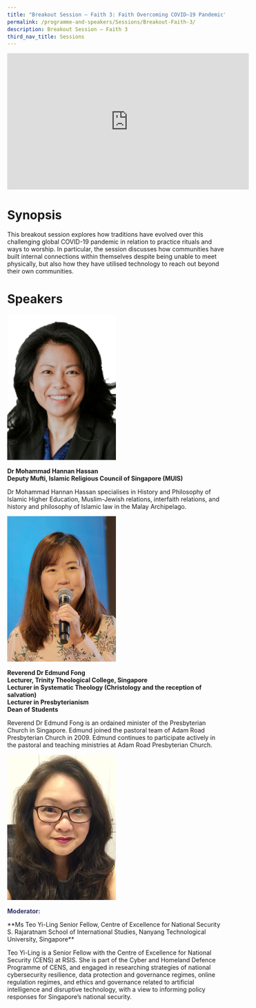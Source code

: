 ```yaml
---
title: "Breakout Session – Faith 3: Faith Overcoming COVID–19 Pandemic"
permalink: /programme-and-speakers/Sessions/Breakout-Faith-3/
description: Breakout Session – Faith 3
third_nav_title: Sessions
---
```

<div class="bp-youtube">

<iframe width="560" height="315" src="https://www.youtube.com/embed/82bNB0VYIDA" title="YouTube video player" frameborder="0" allow="accelerometer; autoplay; clipboard-write; encrypted-media; gyroscope; picture-in-picture" allowfullscreen></iframe>

</div>

# Synopsis
This breakout session explores how traditions have evolved over this challenging global COVID-19 pandemic in relation to practice rituals and ways to worship. In particular, the session discusses how communities have built internal connections within themselves despite being unable to meet physically, but also how they have utilised technology to reach out beyond their own communities.
# Speakers
<img src="/images/Yang%20Mee%20Eng.png"
     style="width:50%" />

**Dr Mohammad Hannan Hassan  
Deputy Mufti, Islamic Religious Council of Singapore (MUIS)**

Dr Mohammad Hannan Hassan specialises in History and Philosophy of Islamic Higher Education, Muslim-Jewish relations, interfaith relations, and history and philosophy of Islamic law in the Malay Archipelago. 

<img src="/images/Teresa%20Tan.jpg"
     style="width:50%" />

**Reverend Dr Edmund Fong  
Lecturer, Trinity Theological College, Singapore  
Lecturer in Systematic Theology (Christology and the reception of salvation)  
Lecturer in Presbyterianism  
Dean of Students**

Reverend Dr Edmund Fong is an ordained minister of the Presbyterian Church in Singapore. Edmund joined the pastoral team of Adam Road Presbyterian Church in 2009. Edmund continues to participate actively in the pastoral and teaching ministries at Adam Road Presbyterian Church.

<img src="/images/Teo%20Yi-Ling.jpg"
     style="width:50%" />

<p style="color:#2B3062"><b>Moderator:</b></p>**Ms Teo Yi-Ling  
Senior Fellow, Centre of Excellence for National Security  
S. Rajaratnam School of International Studies, Nanyang Technological University, Singapore**

Teo Yi-Ling is a Senior Fellow with the Centre of Excellence for National Security (CENS) at RSIS. She is part of the Cyber and Homeland Defence Programme of CENS, and engaged in researching strategies of national cybersecurity resilience, data protection and governance regimes, online regulation regimes, and ethics and governance related to artificial intelligence and disruptive technology, with a view to informing policy responses for Singapore’s national security.
